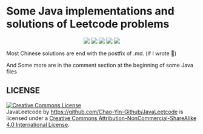 # Some Java implementations and solutions of Leetcode problems

<p align="center">
<a href="https://img.shields.io/badge/Java-v1.8.0-red?style=plastic"><img src="https://img.shields.io/badge/Java-v1.8.0-red?style=plastic"></a>
<a href="https://img.shields.io/badge/environment-Leetcode--cn-orange?style=palstic"><img src="https://img.shields.io/badge/environment-Leetcode--cn-orange?style=plastic"></a>
<a href="https://img.shields.io/badge/Platform-Manjaro 19.0.1 Kyria-blue?style=plastic"><img src="https://img.shields.io/badge/Platform-Manjaro 19.0.2 Kyria-blue?style=plastic"></a>
<a href="http://47.100.76.82"><img src="https://img.shields.io/badge/blog-yc-yellow?sytle=plastic"></a>
<a href="mailto:yinchao.mail@foxmail.com"><img src="https://img.shields.io/badge/contact me-yinchao.mail@foxmail.com-brightgreen?style=plastic"></a>
</p>

Most Chinese solutions are end with the postfix of .md. (if I wrote 🤣)

And Some more are in the comment section at the beginning of some Java files

## LICENSE

<a rel="license" href="http://creativecommons.org/licenses/by-nc-sa/4.0/"><img alt="Creative Commons License" style="border-width:0" src="https://i.creativecommons.org/l/by-nc-sa/4.0/88x31.png" /></a><br /><span xmlns:dct="http://purl.org/dc/terms/" property="dct:title">JavaLeetcode</span> by <a xmlns:cc="http://creativecommons.org/ns#" href="https://github.com/Chao-Yin-Github/JavaLeetcode" property="cc:attributionName" rel="cc:attributionURL">https://github.com/Chao-Yin-Github/JavaLeetcode</a> is licensed under a <a rel="license" href="http://creativecommons.org/licenses/by-nc-sa/4.0/">Creative Commons Attribution-NonCommercial-ShareAlike 4.0 International License</a>.
